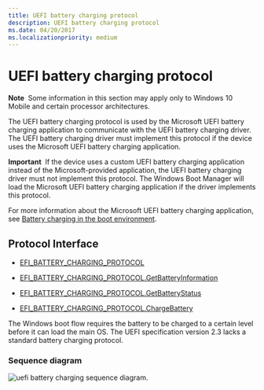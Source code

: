 ```yaml
---
title: UEFI battery charging protocol
description: UEFI battery charging protocol
ms.date: 04/20/2017
ms.localizationpriority: medium
---
```


# UEFI battery charging protocol


**Note**  Some information in this section may apply only to Windows 10 Mobile and certain processor architectures.

 

The UEFI battery charging protocol is used by the Microsoft UEFI battery charging application to communicate with the UEFI battery charging driver. The UEFI battery charging driver must implement this protocol if the device uses the Microsoft UEFI battery charging application.

**Important**  If the device uses a custom UEFI battery charging application instead of the Microsoft-provided application, the UEFI battery charging driver must not implement this protocol. The Windows Boot Manager will load the Microsoft UEFI battery charging application if the driver implements this protocol.

 

For more information about the Microsoft UEFI battery charging application, see [Battery charging in the boot environment](battery-charging-in-the-boot-environment.md).

## Protocol Interface


-   [EFI\_BATTERY\_CHARGING\_PROTOCOL](efi-battery-charging-protocol.md)

-   [EFI\_BATTERY\_CHARGING\_PROTOCOL.GetBatteryInformation](efi-battery-charging-protocolgetbatteryinformation.md)

-   [EFI\_BATTERY\_CHARGING\_PROTOCOL.GetBatteryStatus](efi-battery-charging-protocolgetbatterystatus.md)

-   [EFI\_BATTERY\_CHARGING\_PROTOCOL.ChargeBattery](efi-battery-charging-protocolchargebattery.md)

The Windows boot flow requires the battery to be charged to a certain level before it can load the main OS. The UEFI specification version 2.3 lacks a standard battery charging protocol.

### Sequence diagram

![uefi battery charging sequence diagram.](images/uefibatterychargingsequencediagram.png)

 

 




